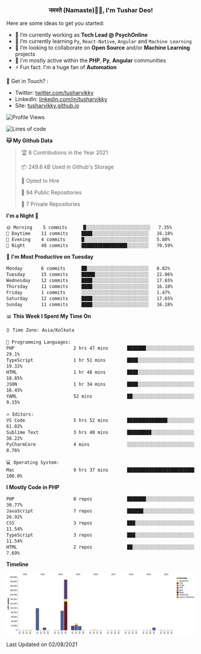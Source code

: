 <h3 align="center">नमस्ते (Namaste)🙏🏻, I'm Tushar Deo!</h3>

Here are some ideas to get you started:

- 🔭 I’m currently working as **Tech Lead @ PsychOnline**
- 🌱 I’m currently learning `Py`, `React-Native`, `Angular` and `Machine Learning`
- 👯 I’m looking to collaborate on **Open Source** and/or **Machine Learning** projects
- 💬 I'm mostly active within the **PHP**, **Py**, **Angular** communities
- ⚡ Fun fact: I'm a huge fan of **Automation**

📣 Get in Touch? :
- Twitter: [twitter.com/tusharvikky](https://twitter.com/tusharvikky)
- LinkedIn: [linkedin.com/in/tusharvikky](https://www.linkedin.com/in/tusharvikky/)
- Site: [tusharvikky.github.io](https://tusharvikky.github.io/)

<!--START_SECTION:waka-->
![Profile Views](http://img.shields.io/badge/Profile%20Views-0-blue)

![Lines of code](https://img.shields.io/badge/From%20Hello%20World%20I%27ve%20Written-513052%20lines%20of%20code-blue)

**🐱 My Github Data** 

> 🏆 8 Contributions in the Year 2021
 > 
> 📦 249.6 kB Used in Github's Storage 
 > 
> 💼 Opted to Hire
 > 
> 📜 94 Public Repositories 
 > 
> 🔑 7 Private Repositories  
 > 
**I'm a Night 🦉** 

```text
🌞 Morning    5 commits      █░░░░░░░░░░░░░░░░░░░░░░░░   7.35% 
🌆 Daytime    11 commits     ████░░░░░░░░░░░░░░░░░░░░░   16.18% 
🌃 Evening    4 commits      █░░░░░░░░░░░░░░░░░░░░░░░░   5.88% 
🌙 Night      48 commits     █████████████████░░░░░░░░   70.59%

```
📅 **I'm Most Productive on Tuesday** 

```text
Monday       6 commits      ██░░░░░░░░░░░░░░░░░░░░░░░   8.82% 
Tuesday      15 commits     █████░░░░░░░░░░░░░░░░░░░░   22.06% 
Wednesday    12 commits     ████░░░░░░░░░░░░░░░░░░░░░   17.65% 
Thursday     11 commits     ████░░░░░░░░░░░░░░░░░░░░░   16.18% 
Friday       1 commits      ░░░░░░░░░░░░░░░░░░░░░░░░░   1.47% 
Saturday     12 commits     ████░░░░░░░░░░░░░░░░░░░░░   17.65% 
Sunday       11 commits     ████░░░░░░░░░░░░░░░░░░░░░   16.18%

```


📊 **This Week I Spent My Time On** 

```text
⌚︎ Time Zone: Asia/Kolkata

💬 Programming Languages: 
PHP                      2 hrs 47 mins       ███████░░░░░░░░░░░░░░░░░░   29.1% 
TypeScript               1 hr 51 mins        ████░░░░░░░░░░░░░░░░░░░░░   19.32% 
HTML                     1 hr 48 mins        ████░░░░░░░░░░░░░░░░░░░░░   18.85% 
JSON                     1 hr 34 mins        ████░░░░░░░░░░░░░░░░░░░░░   16.45% 
YAML                     52 mins             ██░░░░░░░░░░░░░░░░░░░░░░░   9.15%

🔥 Editors: 
VS Code                  5 hrs 52 mins       ███████████████░░░░░░░░░░   61.02% 
Sublime Text             3 hrs 40 mins       █████████░░░░░░░░░░░░░░░░   38.22% 
PyCharmCore              4 mins              ░░░░░░░░░░░░░░░░░░░░░░░░░   0.76%

💻 Operating System: 
Mac                      9 hrs 37 mins       █████████████████████████   100.0%

```

**I Mostly Code in PHP** 

```text
PHP                      8 repos             ███████░░░░░░░░░░░░░░░░░░   30.77% 
JavaScript               7 repos             ██████░░░░░░░░░░░░░░░░░░░   26.92% 
CSS                      3 repos             ███░░░░░░░░░░░░░░░░░░░░░░   11.54% 
TypeScript               3 repos             ███░░░░░░░░░░░░░░░░░░░░░░   11.54% 
HTML                     2 repos             ██░░░░░░░░░░░░░░░░░░░░░░░   7.69%

```


**Timeline**

![Chart not found](https://raw.githubusercontent.com/tusharvikky/tusharvikky/master/charts/bar_graph.png) 


 Last Updated on 02/08/2021
<!--END_SECTION:waka-->

